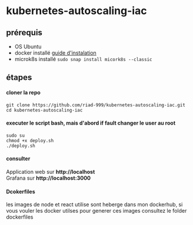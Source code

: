 # kubernetes-autoscaling-iac
## prérequis 
- OS Ubuntu
- docker installé <a href="https://docs.docker.com/engine/install/ubuntu/" target="_blank">guide d'instalation</a>
- microk8s installé `sudo snap install micork8s --classic`
## étapes 
#### cloner la repo 
`git clone https://github.com/riad-999/kubernetes-autoscaling-iac.git` </br>
`cd kubernetes-autoscaling-iac`
#### executer le script bash, mais d'abord if fault changer le user au root
`sudo su` </br>
`chmod +x deploy.sh` </br>
`./deploy.sh` 
#### consulter 
Application web sur <b>http://localhost</b> </br>
Grafana sur <b>http://localhost:3000</b>

#### Dcokerfiles 
les images de node et react utilise sont heberge dans mon dockerhub, si vous vouler les docker utilses pour generer ces images consultez le folder dockerfiles 
